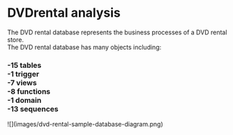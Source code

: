 # DVDrental analysis

The DVD rental database represents the business processes of a DVD rental store.<br/>
The DVD rental database has many objects including:

  <h3>-15 tables<br/>
  -1 trigger<br/>
  -7 views<br/>
  -8 functions<br/>
  -1 domain<br/>
  -13 sequences<br/></h3>
![](images/dvd-rental-sample-database-diagram.png)



